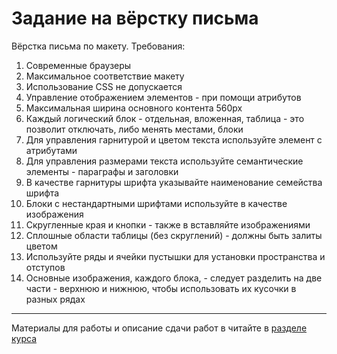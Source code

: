 # Задание на вёрстку письма

Вёрстка письма по макету. Требования:

1. Современные браузеры
2. Максимальное соответствие макету
3. Использование CSS не допускается
4. Управление отображением элементов - при помощи атрибутов
5. Максимальная ширина основного контента 560px
6. Каждый логический блок - отдельная, вложенная, таблица - это позволит отключать, либо менять местами, блоки
7. Для управления гарнитурой и цветом текста используйте элемент <font> с атрибутами
8. Для управления размерами текста используйте семантические элементы - параграфы и заголовки
9. В качестве гарнитуры шрифта указывайте наименование семейства шрифта
10. Блоки с нестандартными шрифтами используйте в качестве изображения
11. Скругленные края и кнопки - также в вставляйте изображениями
12. Сплошные области таблицы (без скруглений) - должны быть залиты цветом
13. Используйте ряды и ячейки пустышки для установки пространства и отступов
14. Основные изображения, каждого блока, - следует разделить на две части - верхнюю и нижнюю, чтобы использовать их кусочки в разных рядах

---

Материалы для работы и описание сдачи работ в читайте в [разделе курса](http://kursy-html.wezom.net/k17/training-05.html#anchor-training-homework)